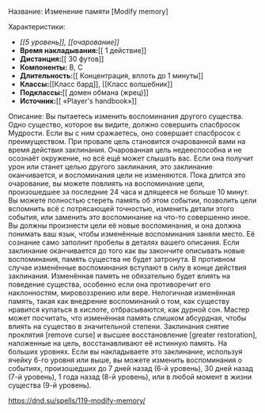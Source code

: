 Название: Изменение памяти \[Modify memory] 

Характеристики:
- *[[5 уровень]], [[очарование]]*
- **Время накладывания:**[[ 1 действие]]
- **Дистанция:**[[ 30 футов]]
- **Компоненты:** В, С
- **Длительность:**[[ Концентрация, вплоть до 1 минуты]]
- **Классы:**[[Класс  бард]], [[Класс волшебник]]
- **Подклассы:**[[ домен обмана (жрец)]]
- **Источник:**[[ «Player's handbook»]]

Описание:
Вы пытаетесь изменить воспоминания другого существа. Одно существо, которое вы видите, должно совершить спасбросок Мудрости. Если вы с ним сражаетесь, оно совершает спасбросок с преимуществом. При провале цель становится очарованной вами на время действия заклинания. Очарованная цель недееспособна и не осознаёт окружение, но всё ещё может слышать вас. Если она получит урон или станет целью другого заклинания, это заклинание оканчивается, и воспоминания цели не изменяются.
Пока длится это очарование, вы можете повлиять на воспоминание цели, произошедшее за последние 24 часа и длящееся не больше 10 минут. Вы можете полностью стереть память об этом событии, позволить цели вспомнить всё с потрясающей точностью, изменить детали этого события, или заменить это воспоминание на что-то совершенно иное.
Вы должны произнести цели её новые воспоминания, и она должна понимать ваш язык, чтобы изменённые воспоминания заняли место. Её сознание само заполнит пробелы в деталях вашего описания. Если заклинание оканчивается до того как вы закончите описывать новые воспоминания, память существа не будет затронута. В противном случае изменённые воспоминания вступают в силу в конце действия заклинания.
Изменённая память не обязательно будет влиять на поведение существа, особенно если она противоречит его наклонностям, мировоззрению или вере. Нелогичная изменённая память, такая как внедрение воспоминаний о том, как существу нравится купаться в кислоте, отбрасываются, как дурной сон. Мастер может посчитать, что изменённая память слишком абсурдная, чтобы влиять на существо в значительной степени.
Заклинания снятие проклятия [remove curse] и высшее восстановление [greater restoration], наложенные на цель, восстанавливают её истинную память.
На больших уровнях. Если вы накладываете это заклинание, используя ячейку 6-го уровня или выше, вы можете изменить воспоминания о событиях, произошедших до 7 дней назад (6-й уровень), 30 дней назад (7-й уровень), 1 года назад (8-й уровень), или в любой момент в жизни существа (9-й уровень).

https://dnd.su/spells/119-modify-memory/